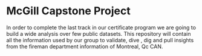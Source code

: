 # McGill Capstone Project

In order to complete the last track in our certificate program we are going to build a wide analysis over few public datasets. This repository will contain all the information used by our group to validate, dive , dig and pull insights from the fireman department information of Montreal, Qc CAN.
